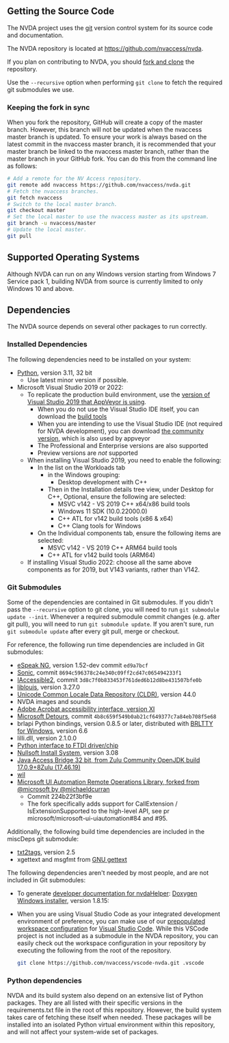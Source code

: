 ## Getting the Source Code
The NVDA project uses the [git](https://www.git-scm.com/) version control system for its source code and documentation.

The NVDA repository is located at https://github.com/nvaccess/nvda.

If you plan on contributing to NVDA, you should [fork and clone](https://docs.github.com/en/get-started/quickstart/fork-a-repo) the repository.

Use the `--recursive` option when performing `git clone` to fetch the required git submodules we use.

### Keeping the fork in sync
When you fork the repository, GitHub will create a copy of the master branch.
However, this branch will not be updated when the nvaccess master branch is updated.
To ensure your work is always based on the latest commit in the nvaccess master branch, it is recommended that your master branch be linked to the nvaccess master branch, rather than the master branch in your GitHub fork.
You can do this from the command line as follows:
```sh
# Add a remote for the NV Access repository.
git remote add nvaccess https://github.com/nvaccess/nvda.git
# Fetch the nvaccess branches.
git fetch nvaccess
# Switch to the local master branch.
git checkout master
# Set the local master to use the nvaccess master as its upstream.
git branch -u nvaccess/master
# Update the local master.
git pull
```

## Supported Operating Systems
Although NVDA can run on any Windows version starting from Windows 7 Service pack 1, building NVDA from source is currently limited to only Windows 10 and above.

## Dependencies
The NVDA source depends on several other packages to run correctly.

### Installed Dependencies
The following dependencies need to be installed on your system:

* [Python](https://www.python.org/), version 3.11, 32 bit
	* Use latest minor version if possible.
* Microsoft Visual Studio 2019 or 2022:
	* To replicate the production build environment, use the [version of Visual Studio 2019 that AppVeyor is using](https://www.appveyor.com/docs/windows-images-software/#visual-studio-2019). 
		* When you do not use the Visual Studio IDE itself, you can download the [build tools](https://aka.ms/vs/16/release/vs_BuildTools.exe)
		* When you are intending to use the Visual Studio IDE (not required for NVDA development), you can download [the community version](https://aka.ms/vs/16/release/vs_Community.exe), which is also used by appveyor
		* The Professional and Enterprise versions are also supported
		* Preview versions are *not* supported
	* When installing Visual Studio 2019, you need to enable the following:
		* In the list on the Workloads tab
			* in the Windows grouping:
				* Desktop development with C++
			* Then in the Installation details tree view, under Desktop for C++, Optional, ensure the following are selected:
				* MSVC v142 - VS 2019 C++ x64/x86 build tools
				* Windows 11 SDK (10.0.22000.0)
				* C++ ATL for v142 build tools (x86 & x64)
				* C++ Clang tools for Windows
		* On the Individual components tab, ensure the following items are selected:
			* MSVC v142 - VS 2019 C++ ARM64 build tools
			* C++ ATL for v142 build tools (ARM64)
	* If installing Visual Studio 2022: choose all the same above components as for 2019, but V143 variants, rather than V142. 

### Git Submodules
Some of the dependencies are contained in Git submodules.
If you didn't pass the `--recursive` option to git clone, you will need to run `git submodule update --init`.
Whenever a required submodule commit changes (e.g. after git pull), you will need to run `git submodule update`.
If you aren't sure, run `git submodule update` after every git pull, merge or checkout.

For reference, the following run time dependencies are included in Git submodules:

* [eSpeak NG](https://github.com/espeak-ng/espeak-ng), version 1.52-dev commit `ed9a7bcf`
* [Sonic](https://github.com/waywardgeek/sonic), commit `8694c596378c24e340c09ff2cd47c065494233f1`
* [IAccessible2](https://wiki.linuxfoundation.org/accessibility/iaccessible2/start), commit `3d8c7f0b833453f761ded6b12d8be431507bfe0b`
* [liblouis](http://www.liblouis.io/), version 3.27.0
* [Unicode Common Locale Data Repository (CLDR)](http://cldr.unicode.org/), version 44.0
* NVDA images and sounds
* [Adobe Acrobat accessibility interface, version XI](https://download.macromedia.com/pub/developer/acrobat/AcrobatAccess.zip)
* [Microsoft Detours](https://github.com/microsoft/Detours), commit `4b8c659f549b0ab21cf649377c7a84eb708f5e68`
* brlapi Python bindings, version 0.8.5 or later, distributed with [BRLTTY for Windows](https://brltty.app/download.html), version 6.6
* lilli.dll, version 2.1.0.0
* [Python interface to FTDI driver/chip](http://fluidmotion.dyndns.org/zenphoto/index.php?p=news&title=Python-interface-to-FTDI-driver-chip)
* [Nullsoft Install System](https://nsis.sourceforge.io), version 3.08
* [Java Access Bridge 32 bit, from Zulu Community OpenJDK build 17.0.9+8Zulu (17.46.19)](https://github.com/nvaccess/javaAccessBridge32-bin)
* [wil](https://github.com/microsoft/wil/)
* [Microsoft UI Automation Remote Operations Library, forked from @microsoft by @michaeldcurran](https://www.github.com/michaeldcurran/microsoft-ui-uiautomation/)
	* Commit 224b22f3bf9e
	* The fork specifically adds support for CallExtension / IsExtensionSupported to the high-level API, see pr microsoft/microsoft-ui-uiautomation#84 and #95.

Additionally, the following build time dependencies are included in the miscDeps git submodule: 

* [txt2tags](https://txt2tags.org/), version 2.5
* xgettext and msgfmt from [GNU gettext](https://sourceforge.net/projects/cppcms/files/boost_locale/gettext_for_windows/)

The following dependencies aren't needed by most people, and are not included in Git submodules:
* To generate [developer documentation for nvdaHelper](#building-nvdahelper-developer-documentation): [Doxygen Windows installer](http://www.doxygen.nl/download.html), version 1.8.15:
* When you are using Visual Studio Code as your integrated development environment of preference, you can make use of our [prepopulated workspace configuration](https://github.com/nvaccess/vscode-nvda/) for [Visual Studio Code](https://code.visualstudio.com/).
	While this VSCode project is not included as a submodule in the NVDA repository, you can easily check out the workspace configuration in your repository by executing the following from the root of the repository.

	```sh
	git clone https://github.com/nvaccess/vscode-nvda.git .vscode
	```

### Python dependencies
NVDA and its build system also depend on an extensive list of Python packages. They are all listed with their specific versions in the requirements.txt file in the root of this repository. However, the build system takes care of fetching these itself when needed. These packages will be installed into an isolated Python virtual environment within this repository, and will not affect your system-wide set of packages.
